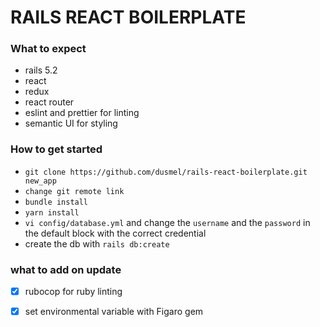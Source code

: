 # RAILS REACT BOILERPLATE

### What to expect
 -  rails 5.2
 - react
 - redux
 - react router
 - eslint and prettier for linting
 - semantic UI for styling 

 ### How to get started
 - ```git clone https://github.com/dusmel/rails-react-boilerplate.git new_app```
 - ```change git remote link```
 - ```bundle install```
 - ```yarn install```
 - ```vi config/database.yml``` and change the `username` and the `password` in the default block with the correct credential
 - create the db with `rails db:create`


 ### what to add on update
  - [x] rubocop for ruby linting
  - [x] set environmental variable with Figaro gem
  



